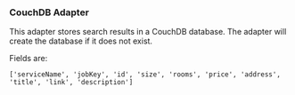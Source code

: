 ### CouchDB Adapter

This adapter stores search results in a CouchDB database. The adapter will create the database if it does not exist.

Fields are:

```
['serviceName', 'jobKey', 'id', 'size', 'rooms', 'price', 'address', 'title', 'link', 'description']
```
